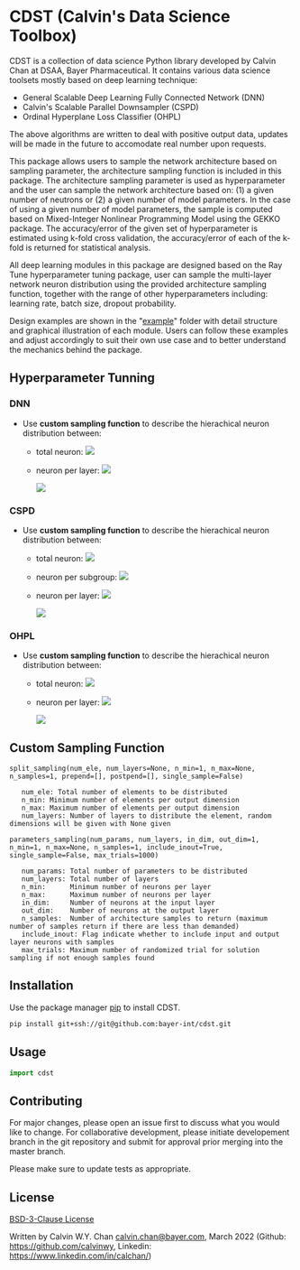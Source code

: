 # CDST (Calvin's Data Science Toolbox)

CDST is a collection of data science Python library developed by Calvin Chan at DSAA, Bayer Pharmaceutical. It contains various data science toolsets mostly based on deep learning technique:

- General Scalable Deep Learning Fully Connected Network (DNN)
- Calvin's Scalable Parallel Downsampler (CSPD)
- Ordinal Hyperplane Loss Classifier (OHPL)

The above algorithms are written to deal with positive output data, updates will be made in the future to accomodate real number upon requests.

This package allows users to sample the network architecture based on sampling parameter, the architecture sampling function is included in this package. The architecture sampling parameter is used as hyperparameter and the user can sample the network architecture based on: (1) a given number of neutrons or (2) a given number of model parameters. In the case of using a given number of model parameters, the sample is computed based on Mixed-Integer Nonlinear Programming Model using the GEKKO package. The accuracy/error of the given set of hyperparameter is estimated using k-fold cross validation, the accuracy/error of each of the k-fold is returned for statistical analysis.

All deep learning modules in this package are designed based on the Ray Tune hyperparameter tuning package, user can sample the multi-layer network neuron distribution using the provided architecture sampling function, together with the range of other hyperparameters including: learning rate, batch size, dropout probability. 

Design examples are shown in the "[example](https://github.com/bayer-int/cdst/tree/master/example)" folder with detail structure and graphical illustration of each module. Users can follow these examples and adjust accordingly to suit their own use case and to better understand the mechanics behind the package.


## Hyperparameter Tunning

### DNN

* Use __custom sampling function__ to describe the hierachical neuron distribution between:
    * total neuron: <img src="https://render.githubusercontent.com/render/math?math=H_{total}">
    * neuron per layer: <img src="https://render.githubusercontent.com/render/math?math=H_{layer}">

      <img src="https://render.githubusercontent.com/render/math?math=H_{total}=15\quad\longrightarrow\quad H_{layer}=\begin{bmatrix}3\\4\\5\\3\end{bmatrix}">
    

### CSPD

* Use __custom sampling function__ to describe the hierachical neuron distribution between:
    * total neuron: <img src="https://render.githubusercontent.com/render/math?math=H_{total}">
    * neuron per subgroup: <img src="https://render.githubusercontent.com/render/math?math=H_{subgroup}">
    * neuron per layer: <img src="https://render.githubusercontent.com/render/math?math=H_{branch}">

      <img src="https://render.githubusercontent.com/render/math?math=H_{total}=15\quad\longrightarrow\quad H_{subgroup}=\begin{bmatrix}3\\4\\5\\3\end{bmatrix}\quad \longrightarrow\quad H_{branch}=\begin{bmatrix}[2,1]\\ [2,2]\\ [2,2,1]\\ [1,2] \end{bmatrix}">
    
### OHPL

* Use __custom sampling function__ to describe the hierachical neuron distribution between:
    * total neuron: <img src="https://render.githubusercontent.com/render/math?math=H_{total}">
    * neuron per layer: <img src="https://render.githubusercontent.com/render/math?math=H_{layer}">

      <img src="https://render.githubusercontent.com/render/math?math=H_{total}=15\quad\longrightarrow\quad H_{layer}=\begin{bmatrix}3\\4\\5\\3\end{bmatrix} ">

    
## __Custom Sampling Function__

`split_sampling(num_ele, num_layers=None, n_min=1, n_max=None, n_samples=1, prepend=[], postpend=[], single_sample=False)`

```
   num_ele: Total number of elements to be distributed
   n_min: Minimum number of elements per output dimension
   n_max: Maximum number of elements per output dimension
   num_layers: Number of layers to distribute the element, random dimensions will be given with None given
```

 `parameters_sampling(num_params, num_layers, in_dim, out_dim=1, n_min=1, n_max=None, n_samples=1, include_inout=True, single_sample=False, max_trials=1000)`
 
```
   num_params: Total number of parameters to be distributed
   num_layers: Total number of layers
   n_min:      Minimum number of neurons per layer
   n_max:      Maximum number of neurons per layer
   in_dim:     Number of neurons at the input layer
   out_dim:    Number of neurons at the output layer
   n_samples:  Number of architecture samples to return (maximum number of samples return if there are less than demanded)
   include_inout: Flag indicate whether to include input and output layer neurons with samples
   max_trials: Maximum number of randomized trial for solution sampling if not enough samples found
```

## Installation

Use the package manager [pip](https://pip.pypa.io/en/stable/) to install CDST.

```bash
pip install git+ssh://git@github.com:bayer-int/cdst.git
```

## Usage

```python
import cdst

```

## Contributing
For major changes, please open an issue first to discuss what you would like to change. For collaborative development, please initiate developement branch in the git repository and submit for approval prior merging into the master branch.

Please make sure to update tests as appropriate.

## License
[BSD-3-Clause License](https://github.com/bayer-int/cdst/blob/master/LICENSE)

Written by Calvin W.Y. Chan <calvin.chan@bayer.com>, March 2022
(Github: https://github.com/calvinwy, Linkedin: https://www.linkedin.com/in/calchan/)
